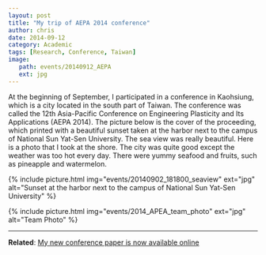 ```yaml
---
layout: post
title: "My trip of AEPA 2014 conference"
author: chris
date: 2014-09-12
category: Academic
tags: [Research, Conference, Taiwan]
image: 
   path: events/20140912_AEPA
   ext: jpg
---
```


At the beginning of September, I participated in a conference in Kaohsiung, which is a city located in the south part of Taiwan. The conference was called the 12th Asia-Pacific Conference on Engineering Plasticity and Its Applications (AEPA 2014). The picture below is the cover of the proceeding, which printed with a beautiful sunset taken at the harbor next to the campus of National Sun Yat-Sen University. The sea view was really beautiful. Here is a photo that I took at the shore. The city was quite good except the weather was too hot every day. There were yummy seafood and fruits, such as pineapple and watermelon.

<!--more-->

{% include picture.html img="events/20140902_181800_seaview" ext="jpg" alt="Sunset at the harbor next to the campus of National Sun Yat-Sen University" %}

{% include picture.html img="events/2014_APEA_team_photo" ext="jpg" alt="Team Photo" %}

* * *

**Related**: [My new conference paper is now available online](/blog/2014/08/22/My-new-conference-paper-is-now-available-online)